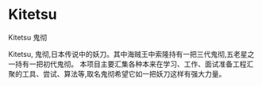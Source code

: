 # Kitetsu
Kitetsu 鬼彻
 
Kitetsu, 鬼彻,日本传说中的妖刀。其中海贼王中索隆持有一把三代鬼彻,五老星之一持有一把初代鬼彻。
本项目主要汇集各种本来在学习、工作、面试准备工程汇聚的工具、尝试、算法等,取名鬼彻希望它如一把妖刀这样有强大力量。
